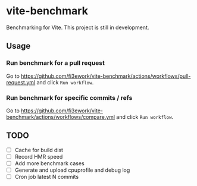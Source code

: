 # vite-benchmark

Benchmarking for Vite. This project is still in development.

## Usage

### Run benchmark for a pull request

Go to https://github.com/fi3ework/vite-benchmark/actions/workflows/pull-request.yml and click `Run workflow`.

### Run benchmark for specific commits / refs

Go to https://github.com/fi3ework/vite-benchmark/actions/workflows/compare.yml and click `Run workflow`.

## TODO

- [ ] Cache for build dist
- [ ] Record HMR speed
- [ ] Add more benchmark cases
- [ ] Generate and upload cpuprofile and debug log
- [ ] Cron job latest N commits
